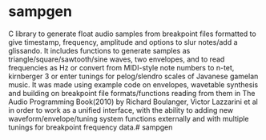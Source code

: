 # sampgen
C library to generate float audio samples from breakpoint files formatted to give timestamp, frequency, amplitude and options to slur notes/add a glissando. It includes functions to generate samples as triangle/square/sawtooth/sine waves, two envelopes, and to read frequencies as Hz or convert from MIDI-style note numbers to n-tet, kirnberger 3 or enter tunings for pelog/slendro scales of Javanese gamelan music. It was made using example code on envelopes, wavetable synthesis and building on breakpoint file formats/functions reading from them in The Audio Programming Book(2010) by Richard Boulanger, Victor Lazzarini et al in order to work as a unified interface, with the ability to adding new waveform/envelope/tuning system functions externally and with multiple tunings for breakpoint frequency data.# sampgen
